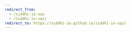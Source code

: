 ```yaml
---
redirect_from:
  - /siddhi-io-sqs
  - /siddhi-io-sqs/
redirect_to: https://siddhi-io.github.io/siddhi-io-sqs/
---
```

